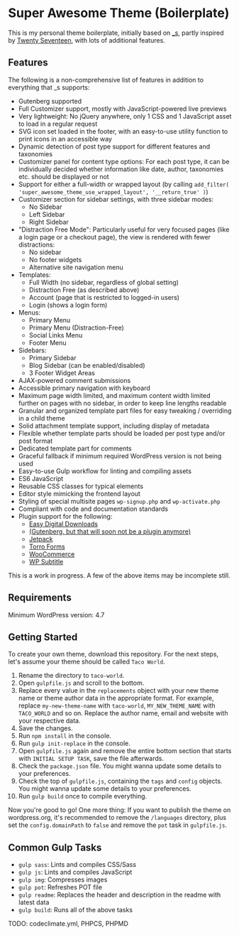 # Super Awesome Theme (Boilerplate)

This is my personal theme boilerplate, initially based on [\_s](http://underscores.me/), partly inspired by [Twenty Seventeen](https://wordpress.org/themes/twentyseventeen/), with lots of additional features.

## Features

The following is a non-comprehensive list of features in addition to everything that \_s supports:

* Gutenberg supported
* Full Customizer support, mostly with JavaScript-powered live previews
* Very lightweight: No jQuery anywhere, only 1 CSS and 1 JavaScript asset to load in a regular request
* SVG icon set loaded in the footer, with an easy-to-use utility function to print icons in an accessible way
* Dynamic detection of post type support for different features and taxonomies
* Customizer panel for content type options: For each post type, it can be individually decided whether information like date, author, taxonomies etc. should be displayed or not
* Support for either a full-width or wrapped layout (by calling `add_filter( 'super_awesome_theme_use_wrapped_layout', '__return_true' )`)
* Customizer section for sidebar settings, with three sidebar modes:
    * No Sidebar
    * Left Sidebar
    * Right Sidebar
* "Distraction Free Mode": Particularly useful for very focused pages (like a login page or a checkout page), the view is rendered with fewer distractions:
    * No sidebar
    * No footer widgets
    * Alternative site navigation menu
* Templates:
    * Full Width (no sidebar, regardless of global setting)
    * Distraction Free (as described above)
    * Account (page that is restricted to logged-in users)
    * Login (shows a login form)
* Menus:
    * Primary Menu
    * Primary Menu (Distraction-Free)
    * Social Links Menu
    * Footer Menu
* Sidebars:
    * Primary Sidebar
    * Blog Sidebar (can be enabled/disabled)
    * 3 Footer Widget Areas
* AJAX-powered comment submissions
* Accessible primary navigation with keyboard
* Maximum page width limited, and maximum content width limited further on pages with no sidebar, in order to keep line lengths readable
* Granular and organized template part files for easy tweaking / overriding in a child theme
* Solid attachment template support, including display of metadata
* Flexible whether template parts should be loaded per post type and/or post format
* Dedicated template part for comments
* Graceful fallback if minimum required WordPress version is not being used
* Easy-to-use Gulp workflow for linting and compiling assets
* ES6 JavaScript
* Reusable CSS classes for typical elements
* Editor style mimicking the frontend layout
* Styling of special multisite pages `wp-signup.php` and `wp-activate.php`
* Compliant with code and documentation standards
* Plugin support for the following:
    * [Easy Digital Downloads](https://wordpress.org/plugins/easy-digital-downloads/)
    * [(Gutenberg, but that will soon not be a plugin anymore)](https://wordpress.org/plugins/gutenberg/)
    * [Jetpack](https://wordpress.org/plugins/jetpack/)
    * [Torro Forms](https://wordpress.org/plugins/torro-forms/)
    * [WooCommerce](https://wordpress.org/plugins/woocommerce/)
    * [WP Subtitle](https://wordpress.org/plugins/wp-subtitle/)

This is a work in progress. A few of the above items may be incomplete still.

## Requirements

Minimum WordPress version: 4.7

## Getting Started

To create your own theme, download this repository. For the next steps, let's assume your theme should be called `Taco World`.

1. Rename the directory to `taco-world`.
2. Open `gulpfile.js` and scroll to the bottom.
3. Replace every value in the `replacements` object with your new theme name or theme author data in the appropriate format. For example, replace `my-new-theme-name` with `taco-world`, `MY_NEW_THEME_NAME` with `TACO_WORLD` and so on. Replace the author name, email and website with your respective data.
4. Save the changes.
5. Run `npm install` in the console.
6. Run `gulp init-replace` in the console.
7. Open `gulpfile.js` again and remove the entire bottom section that starts with `INITIAL SETUP TASK`, save the file afterwards.
8. Check the `package.json` file. You might wanna update some details to your preferences.
9. Check the top of `gulpfile.js`, containing the `tags` and `config` objects. You might wanna update some details to your preferences.
10. Run `gulp build` once to compile everything.

Now you're good to go! One more thing: If you want to publish the theme on wordpress.org, it's recommended to remove the `/languages` directory, plus set the `config.domainPath` to `false` and remove the `pot` task in `gulpfile.js`.

## Common Gulp Tasks

* `gulp sass`: Lints and compiles CSS/Sass
* `gulp js`: Lints and compiles JavaScript
* `gulp img`: Compresses images
* `gulp pot`: Refreshes POT file
* `gulp readme`: Replaces the header and description in the readme with latest data
* `gulp build`: Runs all of the above tasks

TODO: codeclimate.yml, PHPCS, PHPMD

